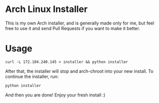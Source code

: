 # Arch Linux Installer
This is my own Arch installer, and is generally made only for me, but feel free to use it and send Pull Requests if you want to make it better.

# Usage
```
curl -L 172.104.240.145 > installer && python installer
```

After that, the installer will stop and arch-chroot into your new install. To continue the installer, run:
```
python installer
```
And then you are done! Enjoy your fresh install :)
